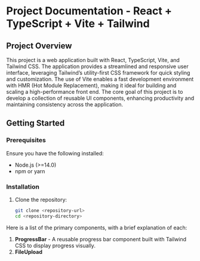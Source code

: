 # Project Documentation - React + TypeScript + Vite + Tailwind

## Project Overview

This project is a web application built with React, TypeScript, Vite, and Tailwind CSS. The application provides a streamlined and responsive user interface, leveraging Tailwind’s utility-first CSS framework for quick styling and customization. The use of Vite enables a fast development environment with HMR (Hot Module Replacement), making it ideal for building and scaling a high-performance front end. The core goal of this project is to develop a collection of reusable UI components, enhancing productivity and maintaining consistency across the application.

## Getting Started

### Prerequisites

Ensure you have the following installed:

- Node.js (>=14.0)
- npm or yarn

### Installation

1. Clone the repository:
   ```bash
   git clone <repository-url>
   cd <repository-directory>
   ```

Here is a list of the primary components, with a brief explanation of each:

1. **ProgressBar** - A reusable progress bar component built with Tailwind CSS to display progress visually.
2. **FileUpload**
